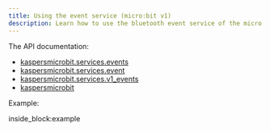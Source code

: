 ```yaml
---
title: Using the event service (micro:bit v1)
description: Learn how to use the bluetooth event service of the micro:bit v1 from python (by example)
---
```


The API documentation: 

- [kaspersmicrobit.services.events](../reference/services/events/)
- [kaspersmicrobit.services.event](../reference/services/event/)
- [kaspersmicrobit.services.v1_events](../reference/services/v1_events/)
- [kaspersmicrobit](../reference/kaspersmicrobit)

Example:

<!--codeinclude-->
[](../examples/microbit-events-v1.py) inside_block:example
<!--/codeinclude-->
